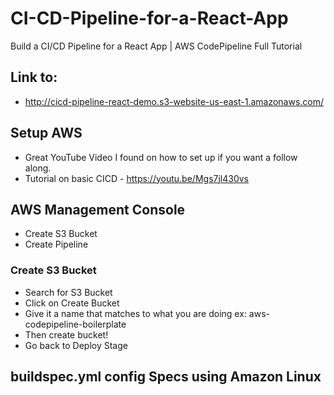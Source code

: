 # CI-CD-Pipeline-for-a-React-App
Build a CI/CD Pipeline for a React App | AWS CodePipeline Full Tutorial
## Link to:
 - http://cicd-pipeline-react-demo.s3-website-us-east-1.amazonaws.com/
## Setup AWS
  * Great YouTube Video I found on how to set up if you want a follow along.
  * Tutorial on basic CICD - https://youtu.be/Mgs7jl430vs
## AWS Management Console
  * Create S3 Bucket
  * Create Pipeline
### Create S3 Bucket
  * Search for S3 Bucket
  * Click on Create Bucket
  * Give it a name that matches to what you are doing ex: aws-codepipeline-boilerplate
  * Then create bucket!
  * Go back to Deploy Stage

## buildspec.yml config Specs using Amazon Linux






